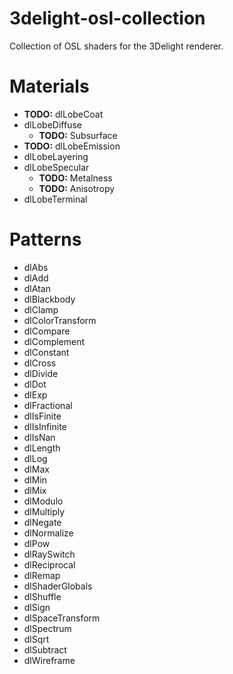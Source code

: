 3delight-osl-collection
===

Collection of OSL shaders for the 3Delight renderer.

Materials
===

* **TODO:** dlLobeCoat
* dlLobeDiffuse
    * **TODO:** Subsurface
* **TODO:** dlLobeEmission
* dlLobeLayering
* dlLobeSpecular
    * **TODO:** Metalness
    * **TODO:** Anisotropy
* dlLobeTerminal

Patterns
===

* dlAbs
* dlAdd
* dlAtan
* dlBlackbody
* dlClamp
* dlColorTransform
* dlCompare
* dlComplement
* dlConstant
* dlCross
* dlDivide
* dlDot
* dlExp
* dlFractional
* dlIsFinite
* dlIsInfinite
* dlIsNan
* dlLength
* dlLog
* dlMax
* dlMin
* dlMix
* dlModulo
* dlMultiply
* dlNegate
* dlNormalize
* dlPow
* dlRaySwitch
* dlReciprocal
* dlRemap
* dlShaderGlobals
* dlShuffle
* dlSign
* dlSpaceTransform
* dlSpectrum
* dlSqrt
* dlSubtract
* dlWireframe
